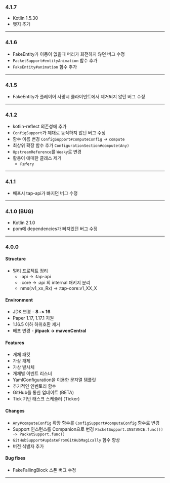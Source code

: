 ### 4.1.7

* Kotlin 1.5.30
* 뱃지 추가

---

### 4.1.6

* FakeEntity가 이동이 없을때 머리가 회전하지 않던 버그 수정
* `PacketSupport#entityAnimation` 함수 추가
* `FakeEntity#animation` 함수 추가

---

### 4.1.5

* FakeEntity가 플레이어 사망시 클라이언트에서 제거되지 않던 버그 수정

---

### 4.1.2

* kotlin-reflect 의존성에 추가
* `ConfigSupport`가 제대로 동작하지 않던 버그 수정
* 함수 이름 변경 `ConfigSupport#computeConfig` -> `compute`
* 최상위 확장 함수 추가 `ConfigurationSection#compute(Any)`
* `UpstreamReference`를 `Weaky`로 변경
* 활용이 애매한 클래스 제거
    * `Refery`

---

### 4.1.1

* 배포시 tap-api가 빠지던 버그 수정

---

### 4.1.0 (BUG)

* Kotlin 2.1.0
* pom에 dependencies가 빠져있던 버그 수정

---

### 4.0.0

#### Structure

* 멀티 프로젝트 정리
    * :api -> :tap-api
    * :core -> :api 의 internal 패키지 분리
    * nms(:v1_xx_Rx) -> :tap-core:v1_XX_X

#### Environment

* JDK 변경 - **8 -> 16**
* Paper 1.17, 1.17.1 지원
* 1.16.5 이하 하위호환 제거
* 배포 변경 - **jitpack -> mavenCentral**

#### Features

* 개체 패킷
* 가상 개체
* 가상 발사체
* 개체별 이벤트 리스너
* YamlConfiguration을 이용한 문자열 템플릿
* 추가적인 인벤토리 함수
* GitHub를 통한 업데이트 (BETA)
* Tick 기반 태스크 스케쥴러 (Ticker)

#### Changes

* `Any#computeConfig` 확장 함수를 `ConfigSupport#computeConfig` 함수로 변경
* Support 인스턴스를 Companion으로 변경 `PacketSupport.INSTANCE.func()) -> PacketSupport.func()`
* `GitHubSupport#updateFromGitHubMagically` 함수 향상
* 버전 식별자 추가

#### Bug fixes

* FakeFallingBlock 스폰 버그 수정

---
